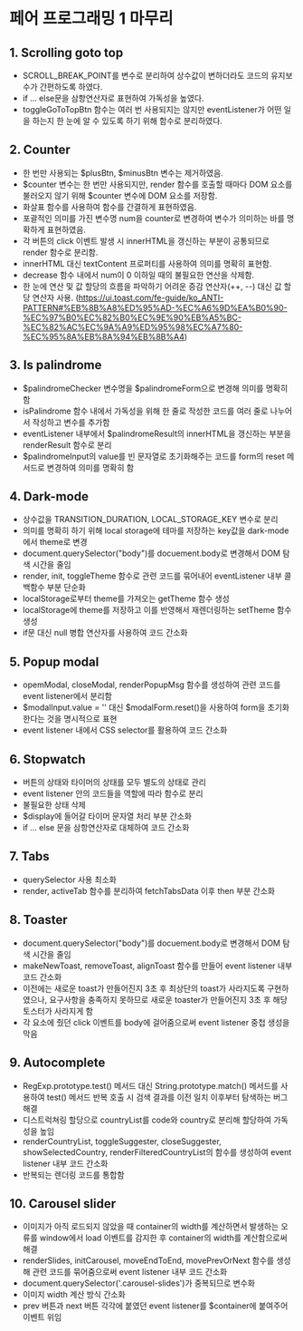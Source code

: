# 페어 프로그래밍 1 마무리

## 1. Scrolling goto top
 - SCROLL_BREAK_POINT를 변수로 분리하여 상수값이 변하더라도 코드의 유지보수가 간편하도록 하였다.
 - if ... else문을 삼항연산자로 표현하여 가독성을 높였다.
 - toggleGoToTopBtn 함수는 여러 번 사용되지는 않지만 eventListener가 어떤 일을 하는지 한 눈에 알 수 있도록 하기 위해 함수로 분리하였다.

## 2. Counter
 - 한 번만 사용되는 $plusBtn, $minusBtn 변수는 제거하였음.
 - $counter 변수는 한 번만 사용되지만, render 함수를 호출할 때마다 DOM 요소를 불러오지 않기 위해 $counter 변수에 DOM 요소를 저장함.
 - 화살표 함수를 사용하여 함수를 간결하게 표현하였음.
 - 포괄적인 의미를 가진 변수명 num을 counter로 변경하여 변수가 의미하는 바를 명확하게 표현하였음.
 - 각 버튼의 click 이벤트 발생 시 innerHTML을 갱신하는 부분이 공통되므로 render 함수로 분리함.
 - innerHTML 대신 textContent 프로퍼티를 사용하여 의미를 명확히 표현함.
 - decrease 함수 내에서 num이 0 이하일 때의 불필요한 연산을 삭제함.
 - 한 눈에 연산 및 값 할당의 흐름을 파악하기 어려운 증감 연산자(++, --) 대신 값 할당 연산자 사용. (https://ui.toast.com/fe-guide/ko_ANTI-PATTERN#%EB%8B%A8%ED%95%AD-%EC%A6%9D%EA%B0%90-%EC%97%B0%EC%82%B0%EC%9E%90%EB%A5%BC-%EC%82%AC%EC%9A%A9%ED%95%98%EC%A7%80-%EC%95%8A%EB%8A%94%EB%8B%A4)

## 3. Is palindrome
 - $palindromeChecker 변수명을 $palindromeForm으로 변경해 의미를 명확히 함
 - isPalindrome 함수 내에서 가독성을 위해 한 줄로 작성한 코드를 여러 줄로 나누어서 작성하고 변수를 추가함
 - eventListener 내부에서 $palindromeResult의 innerHTML을 갱신하는 부분을 renderResult 함수로 분리
 - $palindromeInput의 value를 빈 문자열로 초기화해주는 코드를 form의 reset 메서드로 변경하여 의미를 명확히 함

## 4. Dark-mode
 - 상수값을 TRANSITION_DURATION, LOCAL_STORAGE_KEY 변수로 분리
 - 의미를 명확히 하기 위해 local storage에 테마를 저장하는 key값을 dark-mode에서 theme로 변경
 - document.querySelector("body")를 docuement.body로 변경해서 DOM 탐색 시간을 줄임
 - render, init, toggleTheme 함수로 관련 코드를 묶어내어 eventListener 내부 콜백함수 부분 단순화
 - localStorage로부터 theme를 가져오는 getTheme 함수 생성
 - localStorage에 theme를 저장하고 이를 반영해서 재렌더링하는 setTheme 함수 생성
 - if문 대신 null 병합 연산자를 사용하여 코드 간소화

## 5. Popup modal
 - opemModal, closeModal, renderPopupMsg 함수를 생성하여 관련 코드를 event listener에서 분리함
 - $modalInput.value = '' 대신 $modalForm.reset()을 사용하여 form을 초기화한다는 것을 명시적으로 표현
 - event listener 내에서 CSS selector를 활용하여 코드 간소화

## 6. Stopwatch
 - 버튼의 상태와 타이머의 상태를 모두 별도의 상태로 관리
 - event listener 안의 코드들을 역할에 따라 함수로 분리
 - 불필요한 상태 삭제
 - $display에 들어갈 타이머 문자열 처리 부분 간소화
 - if ... else 문을 삼항연산자로 대체하여 코드 간소화

## 7. Tabs
 - querySelector 사용 최소화
 - render, activeTab 함수를 분리하여 fetchTabsData 이후 then 부분 간소화

## 8. Toaster
 - document.querySelector("body")를 docuement.body로 변경해서 DOM 탐색 시간을 줄임
 - makeNewToast, removeToast, alignToast 함수를 만들어 event listener 내부 코드 간소화
 - 이전에는 새로운 toast가 만들어진지 3초 후 최상단의 toast가 사라지도록 구현하였으나, 요구사항을 충족하지 못하므로 새로운 toaster가 만들어진지 3초 후 해당 토스터가 사라지게 함
 - 각 요소에 줬던 click 이벤트를 body에 걸어줌으로써 event listener 중첩 생성을 막음

## 9. Autocomplete
 - RegExp.prototype.test() 메서드 대신 String.prototype.match() 메서드를 사용하여 test() 메서드 반복 호출 시 검색 결과를 이전 일치 이후부터 탐색하는 버그 해결
 - 디스트럭쳐링 할당으로 countryList를 code와 country로 분리해 할당하여 가독성을 높임
 - renderCountryList, toggleSuggester, closeSuggester, showSelectedCountry, renderFilteredCountryList의 함수를 생성하여 event listener 내부 코드 간소화
 - 반복되는 렌더링 코드를 통합함

## 10. Carousel slider
 - 이미지가 아직 로드되지 않았을 때 container의 width를 계산하면서 발생하는 오류를 window에서 load 이벤트를 감지한 후 container의 width를 계산함으로써 해결
 - renderSlides, initCarousel, moveEndToEnd, movePrevOrNext 함수를 생성해 관련 코드를 묶어줌으로써 event listener 내부 코드 간소화
 - document.querySelector('.carousel-slides')가 중복되므로 변수화
 - 이미지 width 계산 방식 간소화
 - prev 버튼과 next 버튼 각각에 붙였던 event listener를 $container에 붙여주어 이벤트 위임

